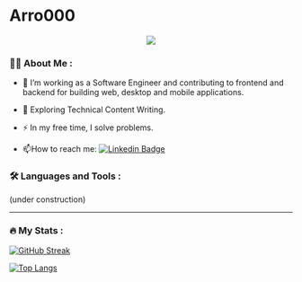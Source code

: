 # Arro000
<div align="center">
  <img src="https://media.giphy.com/media/ule4vhcY1xEKQ/giphy.gif"  />
</div> 
 


### :man_technologist: About Me :

- :telescope: I’m working as a Software Engineer and contributing to frontend and backend for building web, desktop and mobile applications.

- :seedling: Exploring Technical Content Writing.

- :zap: In my free time, I solve problems.

- :mailbox:How to reach me: [![Linkedin Badge](https://img.shields.io/badge/-link-black?style=flat&logo=Linkedin&logoColor=white)](https://www.linkedin.com/in/andrea-arrighi-0aa968125/)


### :hammer_and_wrench: Languages and Tools :
 (under construction)

---

### :fire: My Stats :
[![GitHub Streak](https://github-readme-streak-stats.herokuapp.com?user=arro000&mode=weekly)](https://git.io/streak-stats)

[![Top Langs](https://github-readme-stats.vercel.app/api/top-langs/?username=arro000&layout=compact&theme=vision-friendly-light)](https://github.com/anuraghazra/github-readme-stats)
